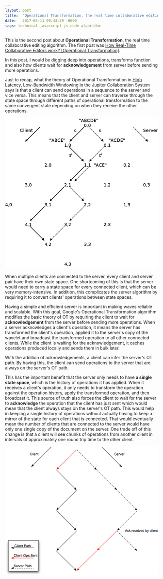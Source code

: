 ```yaml
---
layout: post
title:  "Operational Transformation, the real time collaborative editing algorithm [Operations and Transformations]"
date:   2017-05-11 09:43:39 -0600
tags: technical javascript js code algorithm 
---
```


This is the second post about **Operational Transformation**, the real time collaborative editing algorithm. The first post was [How Real-Time Collaborative Editors work? [Operational Transformation]](http://www.srijanagarwal.me/writing/collaborative-editing/). 

In this post, I would be digging deep into operations, transforms function and also how clients wait for **acknowledgement** from server before sending more operations. 

Just to recap, what the theory of Operational Transformation in [High Latency, Low-Bandwidth Windowing in the Jupiter Collaboration System](http://lively-kernel.org/repository/webwerkstatt/projects/Collaboration/paper/Jupiter.pdf) says is that a client can send operations in a sequence to the server and vice versa. This means that the client and server can traverse through the state space through different paths of operational transformation to the same convergent state depending on when they receive the other operations.

<div class="image-wrap">
<div class="image-block">
    <img src="/images/ot-paths.png" alt="otpath">
</div>
</div>

When multiple clients are connected to the server, every client and server pair have their own state space. One shortcoming of this is that the server would need to carry a state space for every connected client, which can be very memory-intensive. In addition, this complicates the server algorithm by requiring it to convert clients' operations between state spaces.

Having a simple and efficient server is important in making waves reliable and scalable. With this goal, Google's Operational Transformation algorithm modifies the basic theory of OT by requiring the client to wait for **acknowledgement** from the server before sending more operations. When a server acknowledges a client's operation, it means the server has transformed the client's operation, applied it to the server's copy of the wavelet and broadcast the transformed operation to all other connected clients. While the client is waiting for the acknowledgement, it caches operations produced locally and sends them in bulk later.

With the addition of acknowledgements, a client can infer the server's OT path. By having this, the client can send operations to the server that are always on the server's OT path.

This has the important benefit that the server only needs to have **a single state space**, which is the history of operations it has applied. When it receives a client's operation, it only needs to transform the operation against the operation history, apply the transformed operation, and then broadcast it. This source of truth also forces the client to wait for the server to **acknowledge** the operation that the client has just sent which would mean that the client always stays on the server's OT path. This would help in keeping a single history of operations without actually having to keep a mirror of the state for each client that is connected. That would eventually mean the number of clients that are connected to the server would have only one single copy of the document on the server. One trade off of this change is that a client will see chunks of operations from another client in intervals of approximately one round trip time to the other client. 

<div class="image-wrap">
<div class="image-block">
    <img src="/images/ot.png" alt="ot">
</div>
</div>

